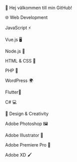 👋 Hej välkommen till min GitHub!

🌐 Web Development

JavaScript ⚡

Vue.js 🖥️

Node.js 🌿

HTML & CSS 🎨

PHP 🐘

WordPress 🌍

Flutter📱

C# 💻

🎨 Design & Creativity

Adobe Photoshop 🖼️

Adobe Illustrator 🎨

Adobe Premiere Pro 🎥

Adobe XD 🖌️
